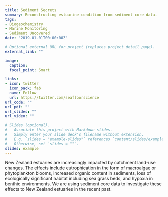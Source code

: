 ```yaml
---
title: Sediment Secrets
summary: Reconstructing estuarine condition from sediment core data.
tags:
- Biogeochemistry
- Marine Monitoring
- Sediment Uncovered
date: "2019-01-01T00:00:00Z"

# Optional external URL for project (replaces project detail page).
external_link: ""

image:
  caption: 
  focal_point: Smart

links:
- icon: twitter
  icon_pack: fab
  name: Follow
  url: https://twitter.com/seafloorscience
url_code: ""
url_pdf: ""
url_slides: ""
url_video: ""

# Slides (optional).
#   Associate this project with Markdown slides.
#   Simply enter your slide deck's filename without extension.
#   E.g. `slides = "example-slides"` references `content/slides/example-slides.md`.
#   Otherwise, set `slides = ""`.
slides: example
---
```


New Zealand estuaries are increasingly impacted by catchment land-use changes. The effects include eutrophication in the form of macroalgae or phytoplankton blooms, increased organic content in sediments, loss of ecologically significant habitat including sea grass beds, and hypoxia in benthic environments. We are using sediment core data to investigate these effects to New Zealand estuaries in the recent past.

